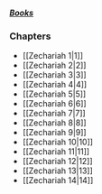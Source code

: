 ##### *[Books](--%20Bible%20--.md)*

### Chapters
- [[Zechariah 1|1]]
- [[Zechariah 2|2]]
- [[Zechariah 3|3]]
- [[Zechariah 4|4]]
- [[Zechariah 5|5]]
- [[Zechariah 6|6]]
- [[Zechariah 7|7]]
- [[Zechariah 8|8]]
- [[Zechariah 9|9]]
- [[Zechariah 10|10]]
- [[Zechariah 11|11]]
- [[Zechariah 12|12]]
- [[Zechariah 13|13]]
- [[Zechariah 14|14]]
